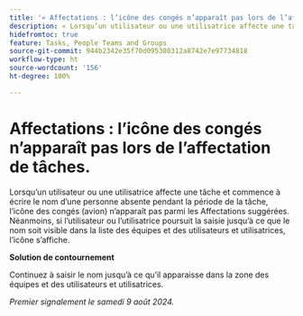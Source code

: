 ```yaml
---
title: '« Affectations : l’icône des congés n’apparaît pas lors de l’affectation de tâches. »'
description: « Lorsqu’un utilisateur ou une utilisatrice affecte une tâche et commence à écrire le nom d’une personne absente pendant la période de la tâche, l’icône des congés (avion) n’apparaît pas parmi les Affectations suggérées. Néanmoins, si l’utilisateur ou l’utilisatrice poursuit la saisie jusqu’à ce que le nom soit visible dans la liste des équipes et des utilisateurs et utilisatrices, l’icône s’affiche. »
hidefromtoc: true
feature: Tasks, People Teams and Groups
source-git-commit: 944b2342e35f70d095380312a8742e7e97734818
workflow-type: ht
source-wordcount: '156'
ht-degree: 100%

---
```



# Affectations : l’icône des congés n’apparaît pas lors de l’affectation de tâches.

Lorsqu’un utilisateur ou une utilisatrice affecte une tâche et commence à écrire le nom d’une personne absente pendant la période de la tâche, l’icône des congés (avion) n’apparaît pas parmi les Affectations suggérées. Néanmoins, si l’utilisateur ou l’utilisatrice poursuit la saisie jusqu’à ce que le nom soit visible dans la liste des équipes et des utilisateurs et utilisatrices, l’icône s’affiche.

**Solution de contournement**

Continuez à saisir le nom jusqu’à ce qu’il apparaisse dans la zone des équipes et des utilisateurs et utilisatrices.

_Premier signalement le samedi 9 août 2024._
